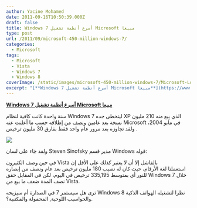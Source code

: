 ```yaml
---
author: Yacine Mohamed
date: 2011-09-16T10:50:39.000Z
draft: false
title: Windows 7 أسرع أنظمة تشغيل Microsoft مبيعا
type: post
url: /2011/09/microsoft-450-million-windows-7/
categories:
  - Microsoft
tags:
  - Microsoft
  - Vista
  - Windows 7
  - Windows 8
coverImage: /static/images/microsoft-450-million-windows-7/Microsoft-Logo-300x711.jpg
excerpt: "[**Windows 7 أسرع أنظمة تشغيل Microsoft مبيعا**](https://www.it-scoop.com/2011/09/microsoft-450-million-windows-7)\n\nسنة واحدة كانت كافية لنظام Windows 7 ليتخطى جده XP الذي بِيع منه 210 مليون نسخة بعد\_عامين\_ونصف من إطلاقه حسب ما أعلنت عنه Microsoft في مايو 2004، \_ولقد تجاوزه بعد مرور\_عام واحد فقط بفارق"
---
```

[**Windows 7 أسرع أنظمة تشغيل Microsoft مبيعا**](https://www.it-scoop.com/2011/09/microsoft-450-million-windows-7)

سنة واحدة كانت كافية لنظام Windows 7 ليتخطى جده XP الذي بِيع منه 210 مليون نسخة بعد عامين ونصف من إطلاقه حسب ما أعلنت عنه Microsoft في مايو 2004،  ولقد تجاوزه بعد مرور عام واحد فقط بفارق 30 مليون ترخيص.

![](/static/images/microsoft-450-million-windows-7/Microsoft-Logo-300x711.jpg)

ولقد جاء على لسان Steven Sinofsky مدير قسم Windows قوله:

في حين وصف الكثيرون Vista بالفاشل إلا أن لا يعتبر كذلك على الأقل إن استعملنا لغة الأرقام، حيث كان له نصيب 180 مليون ترخيص بعد عام ونصف من إبصاره للنور أي بمتوسط 335,195 ترخيص في اليوم، لكن في المقابل حقق Windows 7 خلال نصف المدة ضعف ما بيع من Vista.

ترى هل سيستمر 7 في الصدارة أم سيزيحه Windows 8 نظرا لتشغيله الهواتف الذكية والحواسيب اللوحية, المحمولة والمكتبية؟.
